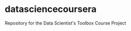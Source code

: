 datasciencecoursera
===================

Repository for the Data Scientist's Toolbox Course Project


